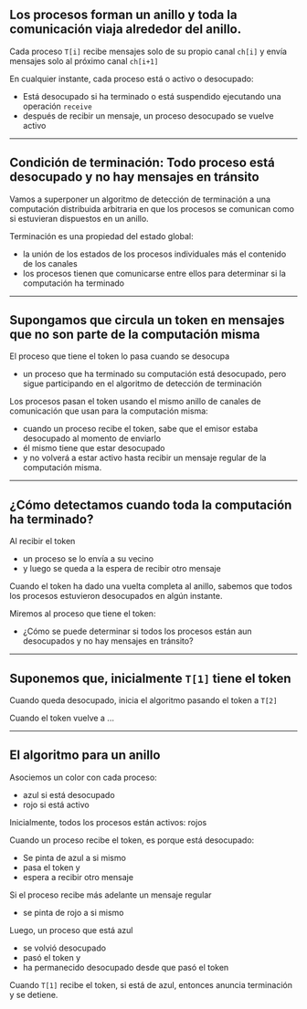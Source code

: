 ## Los procesos forman un anillo y toda la comunicación viaja alrededor del anillo.

Cada proceso `T[i]` recibe mensajes solo de su propio canal `ch[i]` y envía mensajes solo al próximo canal `ch[i+1]`

En cualquier instante, cada proceso está o activo o desocupado:
- Está desocupado si ha terminado o está suspendido ejecutando una operación `receive`
- después de recibir un mensaje, un proceso desocupado se vuelve activo
---
## Condición de terminación: Todo proceso está desocupado y no hay mensajes en tránsito
Vamos a superponer un algoritmo de detección de terminación a una computación distribuida arbitraria en que los procesos se comunican como si estuvieran dispuestos en un anillo.

Terminación es una propiedad del estado global:
- la unión de los estados de los procesos individuales más el contenido de los canales
- los procesos tienen que comunicarse entre ellos para determinar si la computación ha terminado
---
## Supongamos que circula un token en mensajes que no son parte de la computación misma
El proceso que tiene el token lo pasa cuando se desocupa
- un proceso que ha terminado su computación está desocupado, pero sigue participando en el algoritmo de detección de terminación

Los procesos pasan el token usando el mismo anillo de canales de comunicación que usan para la computación misma:
- cuando un proceso recibe el token, sabe que el emisor estaba desocupado al momento de enviarlo
- él mismo tiene que estar desocupado
- y no volverá a estar activo hasta recibir un mensaje regular de la computación misma.
---
## ¿Cómo detectamos cuando toda la computación ha terminado?
Al recibir el token
- un proceso se lo envía a su vecino
- y luego se queda a la espera de recibir otro mensaje

Cuando el token ha dado una vuelta completa al anillo, sabemos que todos los procesos estuvieron desocupados en algún instante.

Miremos al proceso que tiene el token:
- ¿Cómo se puede determinar si todos los procesos están aun desocupados y no hay mensajes en tránsito?
---
## Suponemos que, inicialmente `T[1]` tiene el token
Cuando queda desocupado, inicia el algoritmo pasando el token a `T[2]`

Cuando el token vuelve a ...

---
## El algoritmo para un anillo
Asociemos un color con cada proceso:
- azul si está desocupado
- rojo si está activo

Inicialmente, todos los procesos están activos: rojos

Cuando un proceso recibe el token, es porque está desocupado:
- Se pinta de azul a si mismo
- pasa el token y
- espera a recibir otro mensaje

Si el proceso recibe más adelante un mensaje regular
- se pinta de rojo a si mismo

Luego, un proceso que está azul
- se volvió desocupado
- pasó el token y 
- ha permanecido desocupado desde que pasó el token

Cuando `T[1]` recibe el token, si está de azul, entonces anuncia terminación y se detiene.
